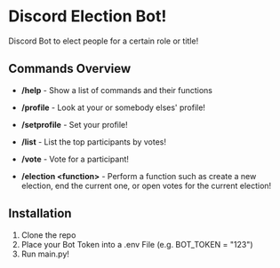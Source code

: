 # Discord Election Bot!

Discord Bot to elect people for a certain role or title!

## Commands Overview

- **/help** - Show a list of commands and their functions
- **/profile** - Look at your or somebody elses' profile!
- **/setprofile** - Set your profile!
- **/list** - List the top participants by votes!
- **/vote** - Vote for a participant!

- **/election <function\>** - Perform a function such as create a new election, end the current one, or open votes for the current election!

## Installation

1. Clone the repo
2. Place your Bot Token into a .env File (e.g. BOT_TOKEN = "123")
3. Run main.py!
